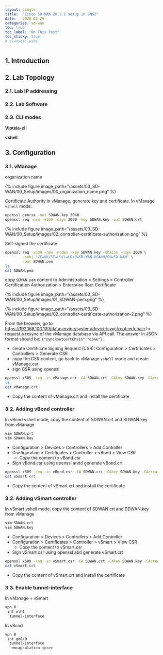 ```yaml
---
layout: single
title:  "Cisco SD-WAN 20.3.1 setup in GNS3"
date:   2020-08-29 
categories: sd-wan
toc: true
toc_label: "On This Post"
toc_sticky: true
# classes: wide
---
```

## 1. Introduction

## 2. Lab Topology
### 2.1. Lab IP addressing
### 2.2. Lab Software
### 2.3. CLI modes
**Viptela-cli**

**vshell**

## 3. Configuration
### 3.1. vManage
organization name

{% include figure image_path="/assets/03_SD-WAN/00_Setup/images/00_organization_name.png" %}

Certificate Authority in vManage, generate key and certificate. In vManage `vshell` mode:
```bash
openssl genrsa -out SDWAN.key 2048
openssl req -new -x509 -days 2000 -key SDWAN.key -out SDWAN.crt
```

{% include figure image_path="/assets/03_SD-WAN/00_Setup/images/02_controller-certificate-authorization.png" %}

Self-signed the certificate
```bash
openssl req -x509 -new -nodes -key SDWAN.key -sha256 -days 2000 \
        -subj "/C=UK/ST=LD/L=LD/O=SD-WAN-DOANH/CN=SD-WAN" \
        -out SDWAN.pem
ls
cat SDWAN.pem
```

copy `SDWAN.pem` content to Administration > Settings > Controller Certification Authorization > Enterprise Root Certificate

{% include figure image_path="/assets/03_SD-WAN/00_Setup/images/01_SDWAN-pem.png" %}

{% include figure image_path="/assets/03_SD-WAN/00_Setup/images/02_controller-certificate-authorization-2.png" %}

From the browser, go to 
https://192.168.100.130/dataservice/system/device/sync/rootcertchain to request a 
resync of the vManage database via API call. The answer in JSON format 
should be: `{"syncRootCertChain":"done"}`.
- create Certificate Signing Request (CSR): Configuration > Certificates > Controllers > Generate CSR
- copy the CSR content, go back to vManage `vshell` mode and create vManage.csr
- sign CSR using openssl

```bash
openssl x509 -req -in vManage.csr -CA SDWAN.crt -CAkey SDWAN.key -CAcreateserial -out vManage.crt -days 2000 -sha256
ls
cat vManage.crt
```

- Copy the content of vManage.crt and install the certificate 

### 3.2. Adding vBond controller
In vBond vshell mode, copy the content of SDWAN.crt and SDWAN.key from vManage
```bash
vim SDWAN.crt
vim SDWAN.key
```

- Configuration > Devices > Controllers > Add Controller
- Configuration > Certificates > Controller > vBond > View CSR
  - Copy the content to vBond.csr
- Sign vBond.csr using openssl andd generate vBond.crt

```bash
openssl x509 -req -in vBond.csr -CA SDWAN.crt -CAkey SDWAN.key -CAcreateserial -out vBond.crt -days 2000 -sha256
cat vSmart.crt
```

- Copy the content of vSmart.crt and install the certificate 

### 3.2. Adding vSmart controller
In vSmart vshell mode, copy the content of SDWAN.crt and SDWAN.key from vManage

```bash
vim SDWAN.crt
vim SDWAN.key
```

- Configuration > Devices > Controllers > Add Controller
- Configuration > Certificates > Controller > vSmart > View CSR
  - Copy the content to vSmart.csr
- Sign vSmart.csr using openssl abd generate vSmart.crt

```bash
openssl x509 -req -in vSmart.csr -CA SDWAN.crt -CAkey SDWAN.key -CAcreateserial -out vSmart.crt -days 2000 -sha256
cat vSmart.crt
```

- Copy the content of vSmart.crt and install the certificate

### 3.3. Enable tunnel-interface

In vManage + vSmart
```bash
vpn 0
 int eth1
  tunnel-interface
```


In vBond
```bash
vpn 0
 int ge0/0
  tunnel-interface
   encapsulation ipsec
```
